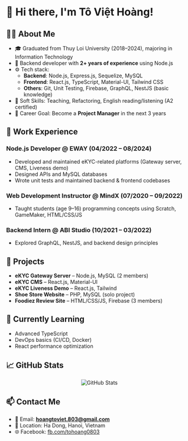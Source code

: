 # 👋 Hi there, I'm Tô Việt Hoàng!

## 👨‍💻 About Me
- 🎓 Graduated from Thuy Loi University (2018–2024), majoring in Information Technology
- 🔭 Backend developer with **2+ years of experience** using Node.js
- ⚙️ Tech stack:
  - **Backend**: Node.js, Express.js, Sequelize, MySQL
  - **Frontend**: React.js, TypeScript, Material-UI, Tailwind CSS
  - **Others**: Git, Unit Testing, Firebase, GraphQL, NestJS (basic knowledge)
- 🧠 Soft Skills: Teaching, Refactoring, English reading/listening (A2 certified)
- 🎯 Career Goal: Become a **Project Manager** in the next 3 years

## 💼 Work Experience
### Node.js Developer @ EWAY (04/2022 – 08/2024)
- Developed and maintained eKYC-related platforms (Gateway server, CMS, Liveness demo)
- Designed APIs and MySQL databases
- Wrote unit tests and maintained backend & frontend codebases

### Web Development Instructor @ MindX (07/2020 – 09/2022)
- Taught students (age 9–16) programming concepts using Scratch, GameMaker, HTML/CSS/JS

### Backend Intern @ ABI Studio (10/2021 – 03/2022)
- Explored GraphQL, NestJS, and backend design principles

## 🚀 Projects
- **eKYC Gateway Server** – Node.js, MySQL (2 members)
- **eKYC CMS** – React.js, Material-UI
- **eKYC Liveness Demo** – React.js, Tailwind
- **Shoe Store Website** – PHP, MySQL (solo project)
- **Foodiez Review Site** – HTML/CSS/JS, Firebase (3 members)

## 🌱 Currently Learning
- Advanced TypeScript
- DevOps basics (CI/CD, Docker)
- React performance optimization

## 📈 GitHub Stats
<p align="center">
  <img src="https://github-readme-stats.vercel.app/api?username=gnaoh-dain&show_icons=true&theme=radical" alt="GitHub Stats" />
</p>

## 📫 Contact Me
- 📧 Email: **hoangtoviet.803@gmail.com**
- 📍 Location: Ha Dong, Hanoi, Vietnam
- 🌐 Facebook: [fb.com/tohoang0803](https://www.fb.com/tohoang0803)
